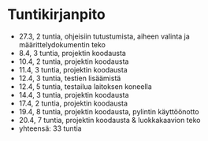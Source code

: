 # Tuntikirjanpito

-  27.3, 2 tuntia, ohjeisiin tutustumista, aiheen valinta ja määrittelydokumentin teko 
- 8.4, 3 tuntia, projektin koodausta
- 10.4, 2 tuntia, projektin koodausta
- 11.4, 3 tuntia, projektin koodausta
- 12.4, 3 tuntia, testien lisäämistä
- 12.4, 5 tuntia, testailua laitoksen koneella
- 14.4, 3 tuntia, projektin koodausta
- 17.4, 2 tuntia, projektin koodausta
- 19.4, 8 tuntia, projektin koodausta, pylintin käyttöönotto
- 20.4, 7 tuntia, projektin koodausta & luokkakaavion teko
- yhteensä: 33 tuntia 
